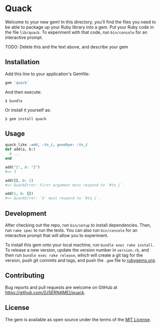 # Quack

Welcome to your new gem! In this directory, you'll find the files you need to be able to package up your Ruby library into a gem. Put your Ruby code in the file `lib/quack`. To experiment with that code, run `bin/console` for an interactive prompt.

TODO: Delete this and the text above, and describe your gem

## Installation

Add this line to your application's Gemfile:

```ruby
gem 'quack'
```

And then execute:

    $ bundle

Or install it yourself as:

    $ gem install quack

## Usage

```ruby
quack_like :add, :to_i, goodbye: :to_i
def add(a, b:)
  # ...
end

add("1", b: "2")
#=> 3

add({}, b: 1)
#=> QuackError: First argument must respond to `#to_i`.

add(1, b: {})
#=> QuackError: `b` must respond to `#to_i`.
```

## Development

After checking out the repo, run `bin/setup` to install dependencies. Then, run `rake spec` to run the tests. You can also run `bin/console` for an interactive prompt that will allow you to experiment.

To install this gem onto your local machine, run `bundle exec rake install`. To release a new version, update the version number in `version.rb`, and then run `bundle exec rake release`, which will create a git tag for the version, push git commits and tags, and push the `.gem` file to [rubygems.org](https://rubygems.org).

## Contributing

Bug reports and pull requests are welcome on GitHub at https://github.com/[USERNAME]/quack.

## License

The gem is available as open source under the terms of the [MIT License](http://opensource.org/licenses/MIT).
